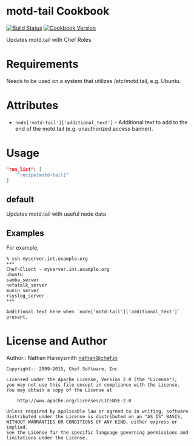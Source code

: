 motd-tail Cookbook
==================

[![Build Status](https://travis-ci.org/opscode-cookbooks/motd-tail.svg?branch=master)](http://travis-ci.org/opscode-cookbooks/motd-tail)
[![Cookbook Version](https://img.shields.io/cookbook/v/motd-tail.svg)](https://supermarket.chef.io/cookbooks/motd-tail)

Updates motd.tail with Chef Roles

Requirements
============

Needs to be used on a system that utilizes /etc/motd.tail, e.g. Ubuntu.

Attributes
==========

* `node['motd-tail']['additional_text']` - Additional text to add to the end
  of the motd.tail (e.g. unauthorized access banner).

Usage
=====

```json
"run_list": [
    "recipe[motd-tail]"
]
```

default
----

Updates motd.tail with useful node data

Examples
--------

For example,

    % ssh myserver.int.example.org
    ***
    Chef-Client - myserver.int.example.org
    ubuntu
    samba_server
    netatalk_server
    munin_server
    rsyslog_server
    ***

    Additional text here when `node['motd-tail']['additional_text']` present.

License and Author
==================

Author:: Nathan Haneysmith <nathan@chef.io>

```text
Copyright:: 2009-2015, Chef Software, Inc

Licensed under the Apache License, Version 2.0 (the "License");
you may not use this file except in compliance with the License.
You may obtain a copy of the License at

    http://www.apache.org/licenses/LICENSE-2.0

Unless required by applicable law or agreed to in writing, software
distributed under the License is distributed on an "AS IS" BASIS,
WITHOUT WARRANTIES OR CONDITIONS OF ANY KIND, either express or implied.
See the License for the specific language governing permissions and
limitations under the License.
```
